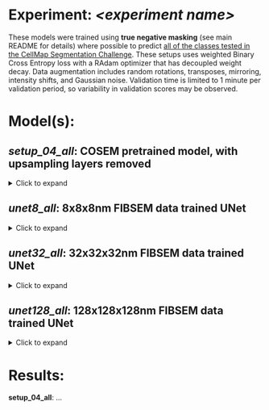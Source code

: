 # Experiment: *\<experiment name>*
These models were trained using **true negative masking** (see main README for details) where possible to predict [all of the classes tested in the CellMap Segmentation Challenge](https://janelia-cellmap.github.io/cellmap-segmentation-challenge/annotation_classes.html#detailed-class-descriptions). These setups uses weighted Binary Cross Entropy loss with a RAdam optimizer that has decoupled weight decay. Data augmentation includes random rotations, transposes, mirroring, intensity shifts, and Gaussian noise. Validation time is limited to 1 minute per validation period, so variability in validation scores may be observed.

# Model(s):

## *setup_04_all*: COSEM pretrained model, with upsampling layers removed
<details>
<summary>Click to expand</summary>
The `setup_04_all` model was trained as part of the original COSEM Project team, which produced [Whole-cell organelle segmentation in volume electron microscopy](https://www.nature.com/articles/s41586-021-03977-3). You can read more about COSEM pretrained models at the [cellmap-models](github.com/janelia-cellmap/cellmap-models) repository. `setup_04_all` is an upsampling UNet, trained to predict 4x4x4nm signed distance transforms for 14 class labels from 8x8x8nm FIBSEM data from the COSEM datasets (~50 densely labeled crops). The classes it was trained to predict are:

    - Extra-cellular space (ecs)
    - Plasma membrane (pm)
    - Mitochondria (mito)
    - Mitochondria membrane (mito_mem)
    - Vesicles (ves)
    - Vesicle membranes (ves_mem)
    - Endosomes (endo)
    - Endosome membranes (endo_mem)
    - Endoplasmic reticulum (er)
    - Endoplasmic reticulum membranes (er_mem)
    - Endoplasmic reticulum exit sites (eres)
    - Nucleus (nuc)
    - Microtubules (mt)
    - Microtubule out (mt_out)

In this case, the upsampling layers and final output head have been removed, and replaced with several 3x3x3 convolutions to predict binary masks for all class labels included in the CellMap Segmentation Challenge. 
</details>

## *unet8_all*: 8x8x8nm FIBSEM data trained UNet
<details>
<summary>Click to expand</summary>
The `unet8_all` model was trained from scratch here on 8x8x8nm FIBSEM data from the CellMap Segmentation Challenge datasets. It is a standard UNet architecture with 3x3x3 convolutions, no normalization, residual connections across blocks at each encoder/decoder level, and ReLU activations. It was trained to predict binary masks for all class labels included in the CellMap Segmentation Challenge. LeibNetz is used to construct the model.
</details>

## *unet32_all*: 32x32x32nm FIBSEM data trained UNet
<details>
<summary>Click to expand</summary>
The `unet32_all` model was trained from scratch here on 32x32x32nm FIBSEM data from the CellMap Segmentation Challenge datasets. It is a standard UNet architecture with 3x3x3 convolutions, no normalization, residual connections across blocks at each encoder/decoder level, and ReLU activations. It was trained to predict binary masks for all class labels included in the CellMap Segmentation Challenge. LeibNetz is used to construct the model.
</details>

## *unet128_all*: 128x128x128nm FIBSEM data trained UNet
<details>
<summary>Click to expand</summary>
The `unet128_all` model was trained from scratch here on 128x128x128nm FIBSEM data from the CellMap Segmentation Challenge datasets. It is a standard UNet architecture with 3x3x3 convolutions, no normalization, residual connections across blocks at each encoder/decoder level, and ReLU activations. It was trained to predict binary masks for all class labels included in the CellMap Segmentation Challenge. LeibNetz is used to construct the model.
</details>


# Results:
**setup_04_all**: ...